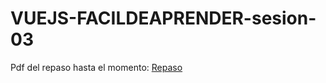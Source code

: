 # VUEJS-FACILDEAPRENDER-sesion-03

Pdf del repaso hasta el momento:
[Repaso](https://gamma.app/docs/Vue-3-Fundamentos-con-Composition-API-p873isb3mak378q)
